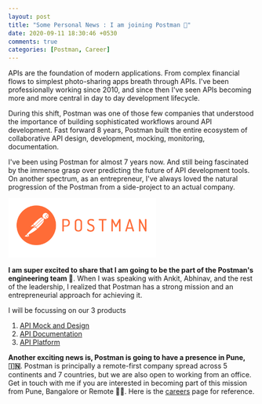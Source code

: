 ```yaml
---
layout: post
title: "Some Personal News : I am joining Postman 🚀"
date: 2020-09-11 18:30:46 +0530
comments: true
categories: [Postman, Career]
---
```


APIs are the foundation of modern applications. From complex financial flows to simplest photo-sharing apps breath through APIs. I've been professionally working since 2010, and since then I've seen APIs becoming more and more central in day to day development lifecycle.

During this shift, Postman was one of those few companies that understood the importance of building sophisticated workflows around API development. Fast forward 8 years, Postman built the entire ecosystem of collaborative API design, development, mocking, monitoring, documentation.

I've been using Postman for almost 7 years now. And still being fascinated by the immense grasp over predicting the future of API development tools. On another spectrum, as an entrepreneur, I've always loved the natural progression of the Postman from a side-project to an actual company. 

<img class="rounded mx-auto d-block" src="/public/images/pm-orange-logo-horiz.svg" width="60%" style="min-width:150px;"/>

**I am super excited to share that I am going to be the part of the Postman's engineering team 🎉**. When I was speaking with Ankit, Abhinav, and the rest of the leadership, I realized that Postman has a strong mission and an entrepreneurial approach for achieving it.

I will be focussing on our 3 products
1. [API Mock and Design](https://www.postman.com/features/mock-api/)
2. [API Documentation](https://www.postman.com/api-documentation-tool/)
3. [API Platform](https://www.postman.com/api-platform/)

**Another exciting news is, Postman is going to have a presence in Pune, 🇮🇳**. Postman is principally a remote-first company spread across 5 continents and 7 countries, but we are also open to working from an office. Get in touch with me if you are interested in becoming part of this mission from Pune, Bangalore or Remote 🙇‍♂️. Here is the [careers](https://www.postman.com/careers/open-positions/) page for reference.
